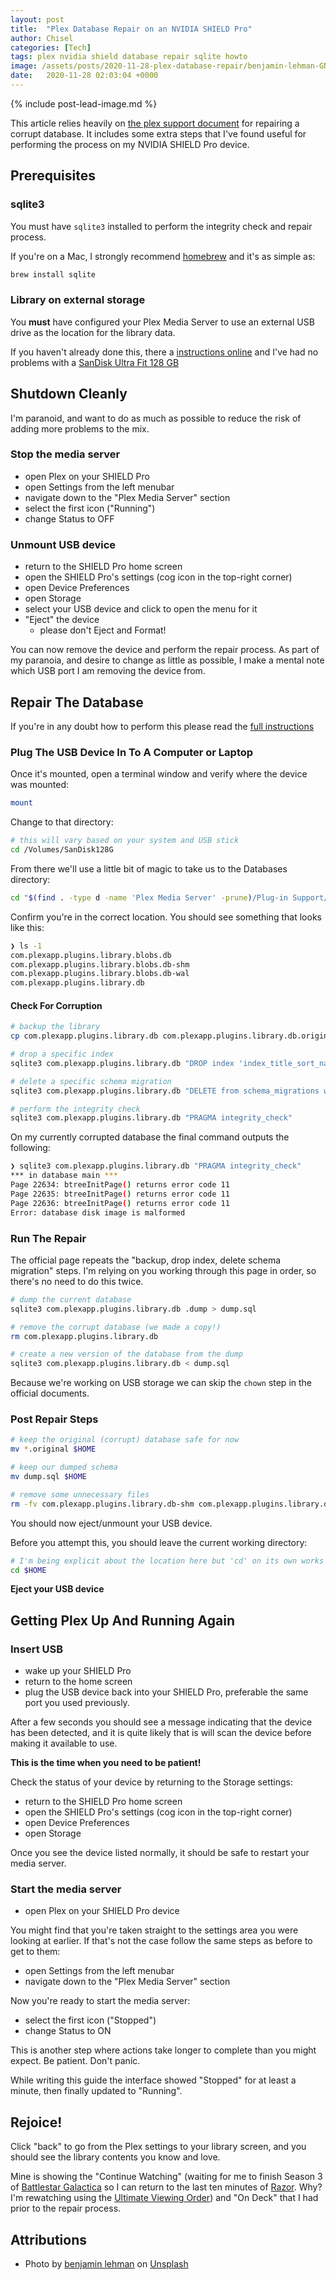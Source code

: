 ```yaml
---
layout: post
title:  "Plex Database Repair on an NVIDIA SHIELD Pro"
author: Chisel
categories: [Tech]
tags: plex nvidia shield database repair sqlite howto
image: /assets/posts/2020-11-28-plex-database-repair/benjamin-lehman-GNyjCePVRs8-unsplash.jpg
date:   2020-11-28 02:03:04 +0000
---
```


{% include post-lead-image.md %}

This article relies heavily on [the plex support
document][plex-support-corrupt] for repairing a corrupt database. It includes
some extra steps that I've found useful for performing the process on my
NVIDIA SHIELD Pro device.

<!--more-->

## Prerequisites

### sqlite3

You must have `sqlite3` installed to perform the integrity check and repair
process.

If you're on a Mac, I strongly recommend [homebrew][mac-homebrew] and it's as
simple as:

```sh
brew install sqlite
```

### Library on external storage

You **must** have configured your Plex Media Server to use an external USB
drive as the location for the library data.

If you haven't already done this, there a [instructions
online][plex-library-on-usb] and I've had no problems with a [SanDisk Ultra
Fit 128 GB][amazon-sandisk-usb]

## Shutdown Cleanly

I'm paranoid, and want to do as much as possible to reduce the risk of adding
more problems to the mix.

### Stop the media server

- open Plex on your <i class="fad fa-gamepad-alt"></i> SHIELD Pro
- open Settings from the left menubar
- navigate down to the "Plex Media Server" section
- select the first icon ("Running")
- change Status to OFF

### Unmount USB device

- return to the <i class="fad fa-gamepad-alt"></i> SHIELD Pro home screen
- open the <i class="fad fa-gamepad-alt"></i> SHIELD Pro's settings (cog icon in the top-right corner)
- open Device Preferences
- open Storage
- select your USB device and click to open the menu for it
- "Eject" the device
  - please don't Eject and Format!

You can now remove the device and perform the repair process.
As part of my paranoia, and desire to change as little as possible, I make a
mental note which USB port I am removing the device from.

## Repair The Database

If you're in any doubt how to perform this please read the
[full instructions][plex-support-corrupt]

### Plug The USB Device In To A Computer or Laptop

Once it's mounted, open a terminal window and verify where the device was
mounted:

```sh
mount
```

Change to that directory:

```sh
# this will vary based on your system and USB stick
cd /Volumes/SanDisk128G
```

From there we'll use a little bit of magic to take us to the Databases
directory:

```sh
cd "$(find . -type d -name 'Plex Media Server' -prune)/Plug-in Support/Databases"
```

Confirm you're in the correct location. You should see something that looks
like this:

```sh
❯ ls -1
com.plexapp.plugins.library.blobs.db
com.plexapp.plugins.library.blobs.db-shm
com.plexapp.plugins.library.blobs.db-wal
com.plexapp.plugins.library.db
```

#### Check For Corruption

```sh
# backup the library
cp com.plexapp.plugins.library.db com.plexapp.plugins.library.db.original

# drop a specific index
sqlite3 com.plexapp.plugins.library.db "DROP index 'index_title_sort_naturalsort'"

# delete a specific schema migration
sqlite3 com.plexapp.plugins.library.db "DELETE from schema_migrations where version='20180501000000'"

# perform the integrity check
sqlite3 com.plexapp.plugins.library.db "PRAGMA integrity_check"
```

On my currently corrupted database the final command outputs the following:
```sh
❯ sqlite3 com.plexapp.plugins.library.db "PRAGMA integrity_check"
*** in database main ***
Page 22634: btreeInitPage() returns error code 11
Page 22635: btreeInitPage() returns error code 11
Page 22636: btreeInitPage() returns error code 11
Error: database disk image is malformed
```

### Run The Repair

The official page repeats the "backup, drop index, delete schema migration"
steps. I'm relying on you working through this page in order, so there's no
need to do this twice.

```sh
# dump the current database
sqlite3 com.plexapp.plugins.library.db .dump > dump.sql

# remove the corrupt database (we made a copy!)
rm com.plexapp.plugins.library.db

# create a new version of the database from the dump
sqlite3 com.plexapp.plugins.library.db < dump.sql
```

Because we're working on USB storage we can skip the `chown` step in the
official documents.

### Post Repair Steps

```sh
# keep the original (corrupt) database safe for now
mv *.original $HOME

# keep our dumped schema
mv dump.sql $HOME

# remove some unnecessary files
rm -fv com.plexapp.plugins.library.db-shm com.plexapp.plugins.library.db-wal
```
You should now eject/unmount your USB device.

Before you attempt this, you should leave the current working directory:

```sh
# I'm being explicit about the location here but 'cd' on its own works
cd $HOME
```

**Eject your USB device**

## Getting Plex Up And Running Again

### Insert USB

- wake up your <i class="fad fa-gamepad-alt"></i> SHIELD Pro
- return to the home screen
- plug the USB device back into your <i class="fad fa-gamepad-alt"></i> SHIELD Pro, preferable the same port you used previously.

After a few seconds you should see a message indicating that the device has
been detected, and it is quite likely that is will scan the device before
making it available to use.

**This is the time when you need to be patient!**

Check the status of your device by returning to the Storage settings:

- return to the <i class="fad fa-gamepad-alt"></i> SHIELD Pro home screen
- open the <i class="fad fa-gamepad-alt"></i> SHIELD Pro's settings (cog icon in the top-right corner)
- open Device Preferences
- open Storage

Once you see the device listed normally, it should be safe to restart your media server.

### Start the media server

- open Plex on your <i class="fad fa-gamepad-alt"></i> SHIELD Pro device

You might find that you're taken straight to the settings area you were
looking at earlier. If that's not the case follow the same steps as before to
get to them:

- open Settings from the left menubar
- navigate down to the "Plex Media Server" section

Now you're ready to start the media server:

- select the first icon ("Stopped")
- change Status to ON

This is another step where actions take longer to complete than you might
expect. Be patient. Don't panic.

While writing this guide the interface showed "Stopped" for at least a
minute, then finally updated to "Running".

## Rejoice!

Click "back" to go from the Plex settings to your library screen, and you
should see the library contents you know and love.

Mine is showing the "Continue Watching" (waiting for me to finish Season 3 of
[Battlestar Galactica][bsg-imdb] so I can return to the last ten minutes of
[Razor][bsg-razor]. Why? I'm rewatching using the [Ultimate Viewing
Order][bsg-viewing-order]) and "On Deck" that I had prior to the repair
process.

## Attributions

- <span>Photo by <a href="https://unsplash.com/@benjaminlehman?utm_source=unsplash&amp;utm_medium=referral&amp;utm_content=creditCopyText">benjamin lehman</a> on <a href="https://unsplash.com/s/photos/database?utm_source=unsplash&amp;utm_medium=referral&amp;utm_content=creditCopyText">Unsplash</a></span>

[amazon-sandisk-usb]:   https://smile.amazon.co.uk/gp/product/B07855LJ99/
[bsg-imdb]:             https://www.imdb.com/title/tt0407362/
[bsg-razor]:            https://www.imdb.com/title/tt0991178/
[bsg-viewing-order]:    https://thunderpeel2001.blogspot.com/2010/02/battlestar-galactica-viewing-order.html
[mac-homebrew]:         https://brew.sh/
[plex-library-on-usb]:  https://support.plex.tv/articles/moving-server-data-storage-location-on-nvidia-shield/
[plex-support-corrupt]: https://support.plex.tv/articles/201100678-repair-a-corrupt-database/
